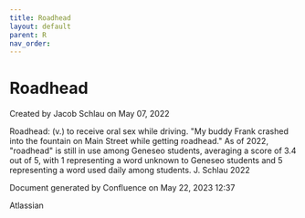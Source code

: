 ```yaml
---
title: Roadhead
layout: default
parent: R
nav_order:
---
```


# Roadhead

Created by  Jacob Schlau on May 07, 2022

Roadhead: (v.) to receive oral sex while driving. &quot;My buddy Frank crashed into the fountain on Main Street while getting roadhead.&quot; As of 2022, &quot;roadhead&quot; is still in use among Geneseo students, averaging a score of 3.4 out of 5, with 1 representing a word unknown to Geneseo students and 5 representing a word used daily among students. J. Schlau 2022

Document generated by Confluence on May 22, 2023 12:37

Atlassian
